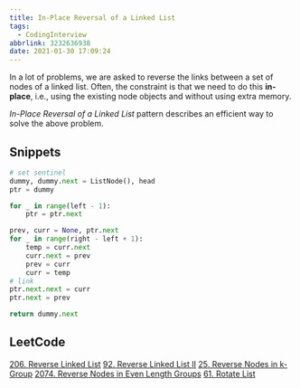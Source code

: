 ```yaml
---
title: In-Place Reversal of a Linked List
tags:
  - CodingInterview
abbrlink: 3232636938
date: 2021-01-30 17:09:24
---
```

In a lot of problems, we are asked to reverse the links between a set of nodes of a linked list. Often, the constraint is that we need to do this **in-place**, i.e., using the existing node objects and without using extra memory.

_In-Place Reversal of a Linked List_ pattern describes an efficient way to solve the above problem.

## Snippets
```python
# set sentinel
dummy, dummy.next = ListNode(), head
ptr = dummy

for _ in range(left - 1):
    ptr = ptr.next

prev, curr = None, ptr.next
for _ in range(right - left + 1):
    temp = curr.next
    curr.next = prev
    prev = curr
    curr = temp
# link
ptr.next.next = curr
ptr.next = prev

return dummy.next
```

## LeetCode
[206. Reverse Linked List](https://leetcode.com/problems/reverse-linked-list/)
[92. Reverse Linked List II](https://leetcode.com/problems/reverse-linked-list-ii/)
[25. Reverse Nodes in k-Group](https://leetcode.com/problems/reverse-nodes-in-k-group/)
[2074. Reverse Nodes in Even Length Groups](https://leetcode.com/problems/reverse-nodes-in-even-length-groups/)
[61. Rotate List](https://leetcode.com/problems/rotate-list/)
